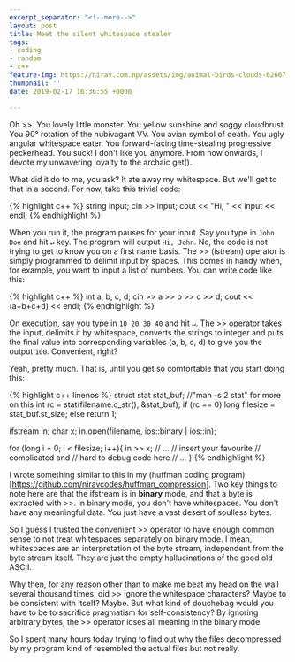 ```yaml
---
excerpt_separator: "<!--more-->"
layout: post
title: Meet the silent whitespace stealer
tags:
- coding
- random
- c++
feature-img: https://nirav.com.np/assets/img/animal-birds-clouds-62667.jpg
thumbnail: ''
date: 2019-02-17 16:36:55 +0000

---
```

Oh >>. You lovely little monster. You yellow sunshine and soggy cloudbrust. You 90° rotation of the nubivagant VV. You avian symbol of death. You ugly angular whitespace eater. You forward-facing time-stealing progressive peckerhead. You suck! I don't like you anymore. From now onwards, I devote my unwavering loyalty to the archaic get().
<!--more-->

What did it do to me, you ask? It ate away my whitespace. But we'll get to that in a second.
For now, take this trivial code:

{% highlight c++ %}
string input;
cin >> input;
cout << "Hi, " << input << endl;
{% endhighlight %}

When you run it, the program pauses for your input. Say you type in `John Doe` and hit `↵` key. The program will output `Hi, John`. No, the code is not trying to get to know you on a first name basis. The >> (istream) operator is simply programmed to delimit input by spaces. This comes in handy when, for example, you want to input a list of numbers. You can write code like this:

{% highlight c++ %}
int a, b, c, d;
cin >> a >> b >> c >> d;
cout << (a+b+c+d) << endl;
{% endhighlight %}

On execution, say you type in `10 20 30 40` and hit `↵`. The >> operator takes the input, delimits it by whitespace, converts the strings to integer and puts the final value into corresponding variables (a, b, c, d) to give you the output `100`. Convenient, right?

Yeah, pretty much. That is, until you get so comfortable that you start doing this:

{% highlight c++ linenos %}
struct stat stat_buf; //"man -s 2 stat" for more on this
int rc = stat(filename.c_str(), &stat_buf);
if (rc == 0)
long filesize = stat_buf.st_size;
else
return 1;

ifstream in;
char x;
in.open(filename, ios::binary | ios::in);
    
for (long i = 0; i < filesize; i++){
    in >> x;
    // ...
    // insert your favourite
    // complicated and
    // hard to debug code here
    // ...
}
{% endhighlight %}

I wrote something similar to this in my (huffman coding program)[https://github.com/niravcodes/huffman_compression]. Two key things to note here are that the ifstream is in **binary** mode, and that a byte is extracted with >>. In binary mode, you don't have whitespaces. You don't have any meaningful data. You just have a vast desert of soulless bytes.

So I guess I trusted the convenient >> operator to have enough common sense to not treat whitespaces separately on binary mode. I mean, whitespaces are an interpretation of the byte stream, independent from the byte stream itself. They are just the empty hallucinations of the good old ASCII. 

Why then, for any reason other than to make me beat my head on the wall several thousand times, did >> ignore the whitespace characters? Maybe to be consistent with itself? Maybe. But what kind of douchebag would you have to be to sacrifice pragmatism for self-consistency? By ignoring arbitrary bytes, the >> operator loses all meaning in the binary mode. 

So I spent many hours today trying to find out why the files decompressed by my program kind of resembled the actual files but not really. 